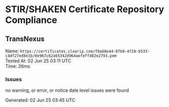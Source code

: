# STIR/SHAKEN Certificate Repository Compliance

## TransNexus

Name: `https://certificates.clearip.com/f8a68e44-8fb0-4f28-b533-c4df27ed8e1b/0e967c62a65342d964aefeff482e2793.pem`\
Tested At: 02 Jun 25 03:11 UTC\
Time: 26ms

### Issues

no warning, or error, or notice date level issues were found

Generated: 02 Jun 25 03:45 UTC